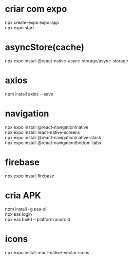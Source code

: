 # criar com expo 
npx create-expo expo-app <br/>
npx expo start

# asyncStore(cache)
npx expo install @react-native-async-storage/async-storage

# axios
npm install axios --save

# navigation
npx expo install @react-navigation/native  <br/>
npx expo install react-native-screens <br/>
npx expo install @react-navigation/native-stack <br/>
npx expo install @react-navigation/bottom-tabs  <br/>

# firebase
npx expo install firebase

# cria APK
npm install -g eas-cli <br/>
npx eas login <br/>
npx eas build --platform android


# icons
npx expo install react-native-vector-icons
